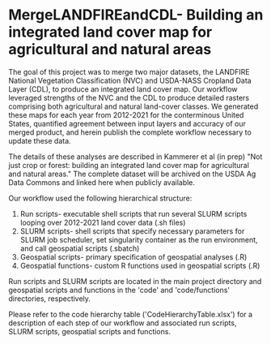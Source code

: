 # MergeLANDFIREandCDL- Building an integrated land cover map for agricultural and natural areas
The goal of this project was to merge two major datasets, the LANDFIRE National Vegetation Classification (NVC) and USDA-NASS Cropland Data Layer (CDL), to produce an integrated land cover map. Our workflow leveraged strengths of the NVC and the CDL to produce detailed rasters comprising both agricultural and natural land-cover classes. We generated these maps for each year from 2012-2021 for the conterminous United States, quantified agreement between input layers and accuracy of our merged product, and herein publish the complete workflow necessary to update these data.

The details of these analyses are described in Kammerer et al (in prep) "Not just crop or forest: building an integrated land cover map for agricultural and natural areas." The complete dataset will be archived on the USDA Ag Data Commons and linked here when publicly available.

Our workflow used the following hierarchical structure:
1. Run scripts- executable shell scripts that run several SLURM scripts looping over 2012-2021 land cover data (.sh files)
2. SLURM scripts- shell scripts that specify necessary parameters for SLURM job scheduler, set singularity container as the run environment, and call geospatial scripts (.sbatch)
2. Geospatial scripts- primary specification of geospatial analyses (.R)
3. Geospatial functions- custom R functions used in geospatial scripts (.R)

Run scripts and SLURM scripts are located in the main project directory and geospatial scripts and functions in the 'code' and 'code/functions' directories, respectively. 

Please refer to the code hierarchy table ('CodeHierarchyTable.xlsx') for a description of each step of our workflow and associated run scripts, SLURM scripts, geospatial scripts and functions.

